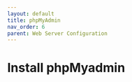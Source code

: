 ```yaml
---
layout: default
title: phpMyAdmin
nav_order: 6
parent: Web Server Configuration
---
```

# Install phpMyadmin